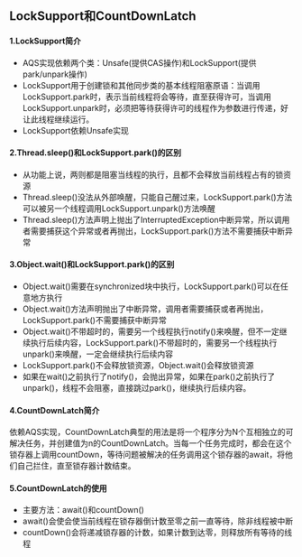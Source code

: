 ## LockSupport和CountDownLatch

#### 1.LockSupport简介

- AQS实现依赖两个类：Unsafe(提供CAS操作)和LockSupport(提供park/unpark操作)
- LockSupport用于创建锁和其他同步类的基本线程阻塞原语：当调用LockSupport.park时，表示当前线程将会等待，直至获得许可，当调用LockSupport.unpark时，必须把等待获得许可的线程作为参数进行传递，好让此线程继续运行。
- LockSupport依赖Unsafe实现

#### 2.Thread.sleep()和LockSupport.park()的区别

- 从功能上说，两则都是阻塞当线程的执行，且都不会释放当前线程占有的锁资源
- Thread.sleep()没法从外部唤醒，只能自己醒过来，LockSupport.park()方法可以被另一个线程调用LockSupport.unpark()方法唤醒
- Thread.sleep()方法声明上抛出了InterruptedException中断异常，所以调用者需要捕获这个异常或者再抛出，LockSupport.park()方法不需要捕获中断异常

#### 3.Object.wait()和LockSupport.park()的区别

- Object.wait()需要在synchronized块中执行，LockSupport.park()可以在任意地方执行
- Object.wait()方法声明抛出了中断异常，调用者需要捕获或者再抛出，LockSupport.park()不需要捕获中断异常
- Object.wait()不带超时的，需要另一个线程执行notify()来唤醒，但不一定继续执行后续内容，LockSupport.park()不带超时的，需要另一个线程执行unpark()来唤醒，一定会继续执行后续内容
- LockSupport.park()不会释放锁资源，Object.wait()会释放锁资源
- 如果在wait()之前执行了notify()，会抛出异常，如果在park()之前执行了unpark()，线程不会阻塞，直接跳过park()，继续执行后续内容。

#### 4.CountDownLatch简介

依赖AQS实现，CountDownLatch典型的用法是将一个程序分为N个互相独立的可解决任务，并创建值为n的CountDownLatch。当每一个任务完成时，都会在这个锁存器上调用countDown，等待问题被解决的任务调用这个锁存器的await，将他们自己拦住，直至锁存器计数结束。

#### 5.CountDownLatch的使用

- 主要方法：await()和countDown()
- await()会使会使当前线程在锁存器倒计数至零之前一直等待，除非线程被中断
- countDown()会将递减锁存器的计数，如果计数到达零，则释放所有等待的线程

